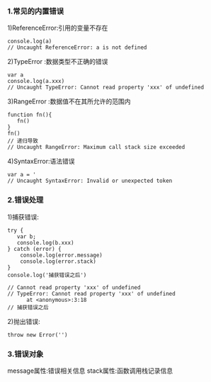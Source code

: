 ### 1.常见的内置错误

1)ReferenceError:引用的变量不存在

```
console.log(a) 
// Uncaught ReferenceError: a is not defined
```

2)TypeError :数据类型不正确的错误

```
var a
console.log(a.xxx)
// Uncaught TypeError: Cannot read property 'xxx' of undefined
```

3)RangeError :数据值不在其所允许的范围内

```
function fn(){
   fn()
}
fn()
// 递归导致
// Uncaught RangeError: Maximum call stack size exceeded
```
4)SyntaxError:语法错误

```
var a = '
// Uncaught SyntaxError: Invalid or unexpected token
```

### 2.错误处理

1)捕获错误:

```
try {
   var b;
   console.log(b.xxx)
} catch (error) {
    console.log(error.message)
    console.log(error.stack)
}
console.log('捕获错误之后')

// Cannot read property 'xxx' of undefined
// TypeError: Cannot read property 'xxx' of undefined
      at <anonymous>:3:18
// 捕获错误之后
```

2)抛出错误:

```
throw new Error('')
```

### 3.错误对象

message属性:错误相关信息
stack属性:函数调用栈记录信息
